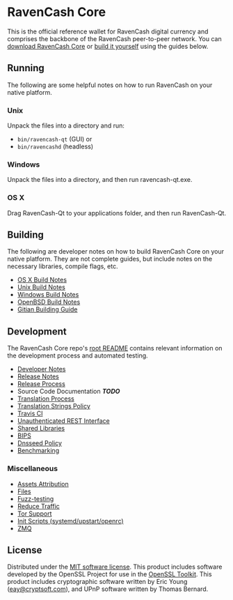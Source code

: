 RavenCash Core
==========

This is the official reference wallet for RavenCash digital currency and comprises the backbone of the RavenCash peer-to-peer network. You can [download RavenCash Core](https://www.ravencash.org/downloads/) or [build it yourself](#building) using the guides below.

Running
---------------------
The following are some helpful notes on how to run RavenCash on your native platform.

### Unix

Unpack the files into a directory and run:

- `bin/ravencash-qt` (GUI) or
- `bin/ravencashd` (headless)

### Windows

Unpack the files into a directory, and then run ravencash-qt.exe.

### OS X

Drag RavenCash-Qt to your applications folder, and then run RavenCash-Qt.

Building
---------------------
The following are developer notes on how to build RavenCash Core on your native platform. They are not complete guides, but include notes on the necessary libraries, compile flags, etc.

- [OS X Build Notes](build-osx.md)
- [Unix Build Notes](build-unix.md)
- [Windows Build Notes](build-windows.md)
- [OpenBSD Build Notes](build-openbsd.md)
- [Gitian Building Guide](gitian-building.md)

Development
---------------------
The RavenCash Core repo's [root README](/README.md) contains relevant information on the development process and automated testing.

- [Developer Notes](developer-notes.md)
- [Release Notes](release-notes.md)
- [Release Process](release-process.md)
- Source Code Documentation ***TODO***
- [Translation Process](translation_process.md)
- [Translation Strings Policy](translation_strings_policy.md)
- [Travis CI](travis-ci.md)
- [Unauthenticated REST Interface](REST-interface.md)
- [Shared Libraries](shared-libraries.md)
- [BIPS](bips.md)
- [Dnsseed Policy](dnsseed-policy.md)
- [Benchmarking](benchmarking.md)

### Miscellaneous
- [Assets Attribution](assets-attribution.md)
- [Files](files.md)
- [Fuzz-testing](fuzzing.md)
- [Reduce Traffic](reduce-traffic.md)
- [Tor Support](tor.md)
- [Init Scripts (systemd/upstart/openrc)](init.md)
- [ZMQ](zmq.md)

License
---------------------
Distributed under the [MIT software license](/COPYING).
This product includes software developed by the OpenSSL Project for use in the [OpenSSL Toolkit](https://www.openssl.org/). This product includes
cryptographic software written by Eric Young ([eay@cryptsoft.com](mailto:eay@cryptsoft.com)), and UPnP software written by Thomas Bernard.
